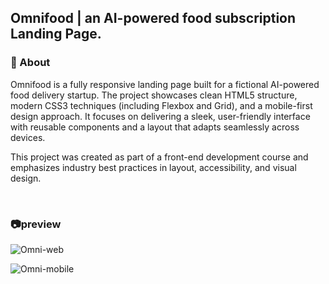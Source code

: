## Omnifood | an AI-powered food subscription Landing Page.

### 📖 About
Omnifood is a fully responsive landing page built for a fictional AI-powered food delivery startup. The project showcases clean HTML5 structure, modern CSS3 techniques (including Flexbox and Grid), and a mobile-first design approach. It focuses on delivering a sleek, user-friendly interface with reusable components and a layout that adapts seamlessly across devices.

This project was created as part of a front-end development course and emphasizes industry best practices in layout, accessibility, and visual design.

<br>

### 📷preview

![Omni-web](https://github.com/user-attachments/assets/c6c4f8a2-fd0d-4199-a3a2-9f10cf9a2b11)

![Omni-mobile](https://github.com/user-attachments/assets/c91be455-a838-4818-b76b-275ab14372d8)
